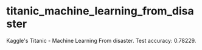 # titanic_machine_learning_from_disaster
Kaggle's Titanic - Machine Learning From disaster. Test accuracy: 0.78229. 
